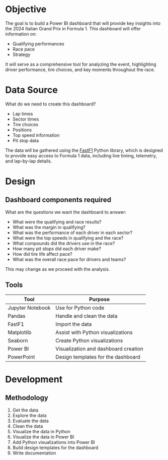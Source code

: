 # Objective

The goal is to build a Power BI dashboard that will provide key insights into the 2024 Italian Grand Prix in Formula 1. This dashboard will offer information on:
- Qualifying performances
- Race pace
- Strategy 

It will serve as a comprehensive tool for analyzing the event, highlighting driver performance, tire choices, and key moments throughout the race.


# Data Source

What do we need to create this dashboard?

- Lap times
- Sector times
- Tire choices
- Positions
- Top speed information
- Pit stop data

The data will be gathered using the [FastF1](https://docs.fastf1.dev/) Python library, which is designed to provide easy access to Formula 1 data, including live timing, telemetry, and lap-by-lap details.


# Design

## Dashboard components required

What are the questions we want the dashboard to answer:
- What were the qualifying and race results?
- What was the margin in qualifying?
- What was the performance of each driver in each sector?
- What were the top speeds in qualifying and the race?
- What compounds did the drivers use in the race?
- How many pit stops did each driver make?
- How did tire life affect pace?
- What was the overall race pace for drivers and teams?

This may change as we proceed with the analysis.

## Tools

| Tool               | Purpose                               |
|-------------------|---------------------------------------|
| Jupyter Notebook   | Use for Python code                   |
| Pandas             | Handle and clean the data             |
| FastF1            | Import the data                       |
| Matplotlib         | Assist with Python visualizations      |
| Seaborn            | Create Python visualizations          |
| Power BI          | Visualization and dashboard creation   |
| PowerPoint         | Design templates for the dashboard    |


# Development

## Methodology

1. Get the data
2. Explore the data
3. Evaluate the data
4. Clean the data
5. Visualize the data in Python
6. Visualize the data in Power BI
7. Add Python visualizations into Power BI
8. Build design templates for the dashboard
9. Write documentation

